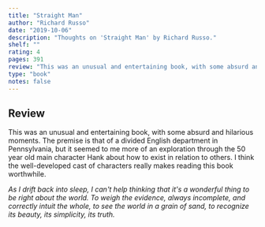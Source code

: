 ```yaml
---
title: "Straight Man"
author: "Richard Russo"
date: "2019-10-06"
description: "Thoughts on 'Straight Man' by Richard Russo."
shelf: ""
rating: 4
pages: 391
review: "This was an unusual and entertaining book, with some absurd and hilarious moments. The premise is that of a divided English department in Pennsylvania, but it seemed to me more of an exploration through the 50 year old main character Hank about how to exist in relation to others. I think the well-developed cast of characters really makes reading this book worthwhile.<br/><br/><i>As I drift back into sleep, I can't help thinking that it's a wonderful thing to be right about the world. To weigh the evidence, always incomplete, and correctly intuit the whole, to see the world in a grain of sand, to recognize its beauty, its simplicity, its truth.</i>"
type: "book"
notes: false
---
```


## Review

This was an unusual and entertaining book, with some absurd and hilarious moments. The premise is that of a divided English department in Pennsylvania, but it seemed to me more of an exploration through the 50 year old main character Hank about how to exist in relation to others. I think the well-developed cast of characters really makes reading this book worthwhile.

_As I drift back into sleep, I can't help thinking that it's a wonderful thing to be right about the world. To weigh the evidence, always incomplete, and correctly intuit the whole, to see the world in a grain of sand, to recognize its beauty, its simplicity, its truth._
